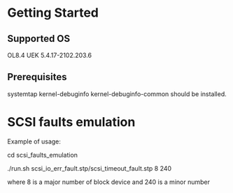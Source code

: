# Getting Started

## Supported OS
OL8.4 UEK 5.4.17-2102.203.6

## Prerequisites
systemtap kernel-debuginfo kernel-debuginfo-common should be installed.

# SCSI faults emulation
Example of usage:

cd scsi_faults_emulation

./run.sh scsi_io_err_fault.stp/scsi_timeout_fault.stp 8 240

where 8 is a major number of block device and 240 is a minor number
